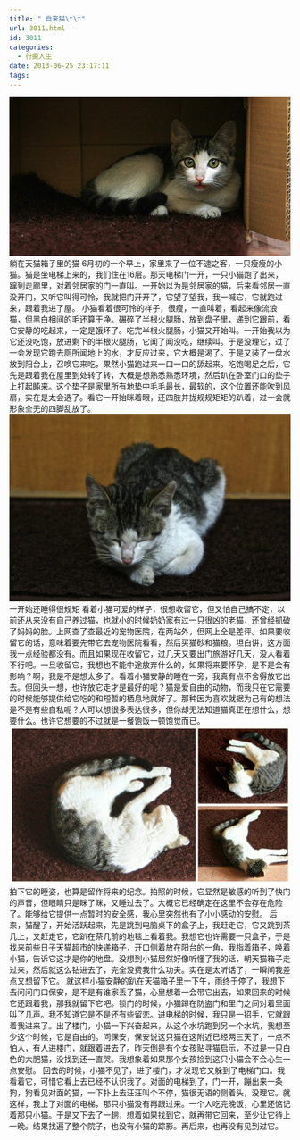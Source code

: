 ```yaml
---
title: " 自来猫\t\t"
url: 3011.html
id: 3011
categories:
  - 行摄人生
date: 2013-06-25 23:17:11
tags:
---
```


[![cat](../../images//2013/06/cat.jpg)](../../images//2013/06/cat.jpg) 躺在天猫箱子里的猫 6月初的一个早上，家里来了一位不速之客，一只瘦瘦的小猫。猫是坐电梯上来的，我们住在16层。那天电梯门一开，一只小猫跑了出来，蹿到走廊里，对着邻居家的门一直叫。一开始以为是邻居家的猫，后来看邻居一直没开门，又听它叫得可怜，我就把门开开了，它望了望我，我一喊它，它就跑过来，跟着我进了屋。 小猫看着很可怜的样子，很瘦，一直叫着，看起来像流浪猫，但黑白相间的毛还算干净。碾碎了半根火腿肠，放到盘子里，递到它跟前，看它安静的吃起来，一定是饿坏了。吃完半根火腿肠，小猫又开始叫。一开始我以为它还没吃饱，放进剩下的半根火腿肠，它闻了闻没吃，继续叫。于是没理它，过了一会发现它跑去厕所闻地上的水，才反应过来，它大概是渴了。于是又装了一盘水放到阳台上，召唤它来吃，果然小猫跑过来一口一口的舔起来。吃饱喝足之后，它先是跟着我在屋里到处转了转，大概是想熟悉熟悉环境，然后趴在卧室门口的垫子上打起盹来。这个垫子是家里所有地垫中毛毛最长，最软的，这个位置还能吹到风扇，实在是太会选了。看它一开始眯着眼，还四肢并拢规规矩矩的趴着，过一会就形象全无的四脚乱放了。 [![](../../images//2013/06/sleeping-kitty3.jpg "sleeping kitty3")](../../images//2013/06/sleeping-kitty3.jpg) 一开始还睡得很规矩 看着小猫可爱的样子，很想收留它，但又怕自己搞不定，以前还从来没有自己养过猫，也就小的时候奶奶家有过一只很凶的老猫，还曾经抓破了妈妈的脸。上网查了查最近的宠物医院，在两站外，但网上全是差评。如果要收留它的话，意味着要先带它去宠物医院看看，然后买猫砂和猫粮。坦白讲，这方面我一点经验都没有。而且如果现在收留它，过几天又要出门旅游好几天，没人看着不行吧。一旦收留它，我想也不能中途放弃什么的，如果将来要怀孕，是不是会有影响？啊，我是不是想太多了。看着小猫安静的睡在一旁，我真有点不舍得放它出去。但回头一想，也许放它走才是最好的呢？猫是爱自由的动物，而我只在它需要的时候能够提供给它吃的和短暂的栖息地就好了。那种因为喜欢就据为己有的想法是不是有些自私呢？人可以想很多表达很多，但你却无法知道猫真正在想什么，想要什么。也许它想要的不过就是一餐饱饭一顿饱觉而已。 [![](../../images//2013/06/Desktop.jpg "cat")](../../images//2013/06/Desktop.jpg) 拍下它的睡姿，也算是留作将来的纪念。拍照的时候，它显然是敏感的听到了快门的声音，但眼睛只是眯了眯，又睡过去了。大概它已经确定在这里不会存在危险了。能够给它提供一点暂时的安全感，我心里突然也有了小小感动的安慰。 后来，猫醒了，开始活跃起来，先是跳到电脑桌下的盒子上，我赶走它，它又跳到茶几上，又赶走它，它趴在茶几前的地毯上看着我。我想它也许需要一只盒子，于是找来前些日子天猫超市的快递箱子，开口侧着放在阳台的一角，我指着箱子，唤着小猫，告诉它这才是你的地盘。没想到小猫居然好像听懂了我的话，朝天猫箱子走过来，然后就这么钻进去了，完全没费我什么功夫。实在是太听话了，一瞬间我差点又想留下它。 就这样小猫安静的趴在天猫箱子里一下午，雨终于停了，我想下去问问门口保安，是不是有谁家丢了猫，心里想着一会带它出去，如果回来的时候它还跟着我，那我就留下它吧。锁门的时候，小猫蹲在防盗门和里门之间对着里面叫了几声。我不知道它是不是还有些留恋。进电梯的时候，我只是一招手，它就跟着我进来了。出了楼门，小猫一下兴奋起来，从这个水坑跑到另一个水坑，我想至少这个时候，它是自由的。问保安，保安说这只猫在这附近已经两三天了，一点不怕人，有人进楼门，就跟着进去了。昨天倒是有个女孩贴寻猫启示，不过是一只白色的大肥猫，没找到还一直哭。我想象着如果那个女孩捡到这只小猫会不会心生一点安慰。 回去的时候，小猫不见了，进了楼门，才发现它又躲到了电梯门口。我看着它，可惜它看上去已经不认识我了。对面的电梯到了，门一开，蹦出来一条狗，狗看见对面的猫，一下扑上去汪汪叫个不停，猫很无语的侧着头，没理它。就这样，我上了对面的电梯，那只小猫没有再跟过来。一个人吃完晚饭，心里还惦记着那只小猫。于是又下去了一趟，想着如果找到它，就再带它回来，至少让它待上一晚。结果找遍了整个院子，也没有小猫的踪影。再后来，也再没有见到过它。
